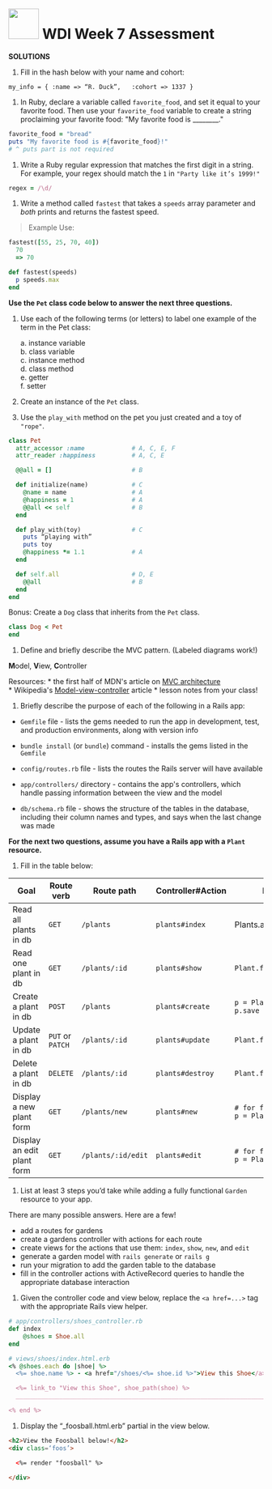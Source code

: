 # <img src="https://cloud.githubusercontent.com/assets/7833470/10899314/63829980-8188-11e5-8cdd-4ded5bcb6e36.png" height="60"> WDI Week 7 Assessment

**SOLUTIONS**

1. Fill in the hash below with your name and cohort:

  `my_info = { :name => “R. Duck”,   :cohort => 1337 }`

1. In Ruby, declare a variable called `favorite_food`, and set it equal to your favorite food. Then use your `favorite_food` variable to create a string proclaiming your favorite food: "My favorite food is ________." 

  ```ruby
  favorite_food = "bread"
  puts "My favorite food is #{favorite_food}!" 
  # ^ puts part is not required
  ```

1. Write a Ruby regular expression that matches the first digit in a string. For example, your regex should match the `1` in `"Party like it’s 1999!"`


  ```ruby
  regex = /\d/
  ```

1. Write a method called `fastest` that takes a `speeds` array parameter and _both_ prints and returns the fastest speed.  

  > Example Use:      
  ```ruby
  fastest([55, 25, 70, 40])
    70
    => 70
  ```


  ```ruby
  def fastest(speeds)
    p speeds.max
  end
  ```


  **Use the `Pet` class code below to answer the next three questions.**

1. Use each of the following terms (or letters) to label one example of the term in the Pet class:

   a. instance variable			 
   b. class variable    
   c. instance method		 	
   d. class method    
   e. getter					  
   f. setter  

1. Create an instance of the `Pet` class.


1. Use the `play_with` method on the pet you just created and a toy of `"rope"`.




  ```ruby
  class Pet						
  	attr_accessor :name             # A, C, E, F
  	attr_reader :happiness          # A, C, E

    @@all = []                      # B

  	def initialize(name)            # C
      @name = name                  # A
      @happiness = 1                # A
      @@all << self                 # B
    end

    def play_with(toy)              # C
      puts “playing with”           
      puts toy
      @happiness *= 1.1             # A
    end

    def self.all                    # D, E
      @@all                         # B
    end
  end
  ```

  Bonus: Create a `Dog` class that inherits from the `Pet` class.
  
  
  ```ruby
  class Dog < Pet
  end
  ```


1. Define and briefly describe the MVC pattern. (Labeled diagrams work!)

  <strong>M</strong>odel, <strong>V</strong>iew, <strong>C</strong>ontroller
  
  Resources:
    * the first half of MDN's article on [MVC architecture](https://developer.mozilla.org/en-US/Apps/Fundamentals/Modern_web_app_architecture/MVC_architecture)  
    * Wikipedia's [Model-view-controller](https://en.wikipedia.org/wiki/Model%E2%80%93view%E2%80%93controller) article
    * lesson notes from your class!  








1. Briefly describe the purpose of each of the following in a Rails app:

  * `Gemfile`  file  - lists the gems needed to run the app in development, test, and production environments, along with version info
  
  * `bundle install` (or `bundle`) command - installs the gems listed in the `Gemfile`
  
  * `config/routes.rb`  file  - lists the routes the Rails server will have available  

  * `app/controllers/`  directory - contains the app's controllers, which handle passing information between the view and the model
  
  * `db/schema.rb`  file  - shows the structure of the tables in the database, including their column names and types, and says when the last change was made

  **For the next two questions, assume you have a Rails app with a `Plant` resource.**

1. Fill in the table below:

  | Goal | Route verb | Route path | Controller#Action | Database Method(s) |
  | --- | --- | --- | --- | --- |
  | Read all plants in db | `GET` | `/plants` | `plants#index`  | Plants.all |
  | Read one plant in db | `GET` | `/plants/:id` | `plants#show`  | `Plant.find(id)` |
  | Create a plant in db | `POST` | `/plants` | `plants#create`  | `p = Plant.new(plant_data)` <br> `p.save` |
  | Update a plant in db | `PUT` or<br> `PATCH` | `/plants/:id` | `plants#update`  | `Plant.find(id).update(plant_data)` |
  | Delete a plant in db | `DELETE` | `/plants/:id` | `plants#destroy`  | `Plant.find(id).destroy` |
  | Display a new plant form | `GET` | `/plants/new` | `plants#new` | `# for form display` <br> `p = Plant.new` |
  | Display an edit plant form | `GET` | `/plants/:id/edit`  |  `plants#edit` | `# for form display` <br> `p = Plant.find(id)` |
  




1. List at least 3 steps you’d take while adding a fully functional `Garden` resource to your app.

  There are many possible answers. Here are a few!

  * add a routes for gardens 
  * create a gardens controller with actions for each route
  * create views for the actions that use them: `index`, `show`, `new`, and `edit` 
  * generate a garden model with `rails generate` or `rails g`   
  * run your migration to add the garden table to the database
  * fill in the controller actions with ActiveRecord queries to handle the appropriate database interaction  
  


1. Given the controller code and view below, replace the `<a href=...>` tag with the appropriate Rails view helper.

  ```ruby
  # app/controllers/shoes_controller.rb
  def index
      @shoes = Shoe.all
  end
  ```
    
  
    
  ```ruby
  # views/shoes/index.html.erb
  <% @shoes.each do |shoe| %>
    <%= shoe.name %> - <a href="/shoes/<%= shoe.id %>">View this Shoe</a>
  
    <%= link_to "View this Shoe", shoe_path(shoe) %> 
    ______________________________________________________________________

  <% end %>
  ```

1. Display the “_foosball.html.erb” partial in the view below.
    
  ```html
  <h2>View the Foosball below!</h2>
  <div class=‘foos’>

    <%= render "foosball" %>

  </div>
  ```
